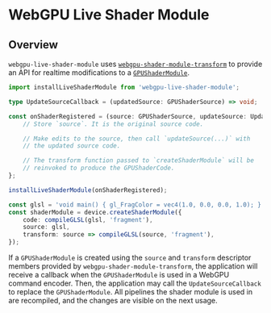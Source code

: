 # WebGPU Live Shader Module

## Overview

`webgpu-live-shader-module` uses [`webgpu-shader-module-transform`](https://github.com/austinEng/webgpu-shader-module-transform) to provide an API for realtime modifications to a [`GPUShaderModule`](https://gpuweb.github.io/gpuweb/#gpushadermodule).

```typescript
import installLiveShaderModule from 'webgpu-live-shader-module';

type UpdateSourceCallback = (updatedSource: GPUShaderSource) => void;

const onShaderRegistered = (source: GPUShaderSource, updateSource: UpdateSourceCallback) => {
    // Store `source`. It is the original source code.

    // Make edits to the source, then call `updateSource(...)` with
    // the updated source code.

    // The transform function passed to `createShaderModule` will be
    // reinvoked to produce the GPUShaderCode.
};

installLiveShaderModule(onShaderRegistered);

const glsl = 'void main() { gl_FragColor = vec4(1.0, 0.0, 0.0, 1.0); }';
const shaderModule = device.createShaderModule({
    code: compileGLSL(glsl, 'fragment'),
    source: glsl,
    transform: source => compileGLSL(source, 'fragment'),
});
```

If a `GPUShaderModule` is created using the `source` and `transform` descriptor members provided by `webgpu-shader-module-transform`, the application will receive a callback when the `GPUShaderModule` is used in a WebGPU command encoder. Then, the application may call the `UpdateSourceCallback` to replace the `GPUShaderModule`. All pipelines the shader module is used in are recompiled, and the changes are visible on the next usage.
